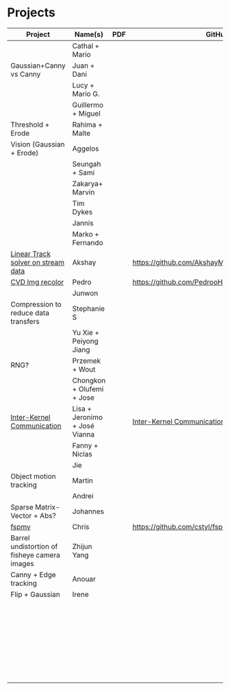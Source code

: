 # Projects

| Project | Name(s) | PDF  | GitHub |
| ------- | ------- | ---- | ------ |
|         | Cathal + Mario         |      |        |
| Gaussian+Canny vs Canny        | Juan + Dani        |      |        |
|         | Lucy + Mario G.        |      |        |
|         | Guillermo + Miguel        |      |        |
| Threshold + Erode        | Rahima + Malte        |      |        |
| Vision (Gaussian + Erode) | Aggelos |      |        |
|         | Seungah + Sami        |      |        |
|         | Zakarya+ Marvin         |      |        |
|         | Tim Dykes |      |        |
|         | Jannis |      |        |
|         | Marko + Fernando        |      |        |
| [Linear Track solver on stream data](https://github.com/AkshayMalige/xup_track.git)   | Akshay        |      | https://github.com/AkshayMalige/xup_track.git     |
| [CVD Img recolor](https://github.com/PedrooHR/CVDImgRecolor_FPGA) | Pedro |      | https://github.com/PedrooHR/CVDImgRecolor_FPGA |
|         | Junwon        |      |        |
| Compression to reduce data transfers | Stephanie S |      |        |
|         | Yu Xie + Peiyong Jiang        |      |        |
| RNG?         | Przemek + Wout       |      |        |
|         | Chongkon + Olufemi + Jose        |      |        |
|  [Inter-Kernel Communication](https://github.com/jeronimopenha/Inter-Kernel-Communication.git)       | Lisa + Jeronimo + José Vianna       |      |  [Inter-Kernel Communication](https://github.com/jeronimopenha/Inter-Kernel-Communication.git)       |
|         | Fanny + Niclas |      |        |
|         |      Jie   |      |        |
| Object motion tracking        | Martin        |      |        |
|         | Andrei        |      |        |
| Sparse Matrix-Vector + Abs?        | Johannes        |      |        |
| [fspmv](https://github.com/cstyl/fspmv)       | Chris        |      | https://github.com/cstyl/fspmv    |
|    Barrel undistortion of fisheye camera images     |    Zhijun Yang     |      |        |
|Canny + Edge tracking         | Anouar         |      |        |
| Flip + Gaussian        | Irene        |      |        |
|         |         |      |        |
|         |         |      |        |
|         |         |      |        |
|         |         |      |        |
|         |         |      |        |
|         |         |      |        |
|         |         |      |        |
|         |         |      |        |
|         |         |      |        |
|         |         |      |        |
|         |         |      |        |
|         |         |      |        |
|         |         |      |        |
|         |         |      |        |
|         |         |      |        |
|         |         |      |        |
|         |         |      |        |
|         |         |      |        |
|         |         |      |        |
|         |         |      |        |
|         |         |      |        |
|         |         |      |        |
|         |         |      |        |
|         |         |      |        |
|         |         |      |        |
|         |         |      |        |
|         |         |      |        |
|         |         |      |        |
|         |         |      |        |
|         |         |      |        |
|         |         |      |        |
|         |         |      |        |
